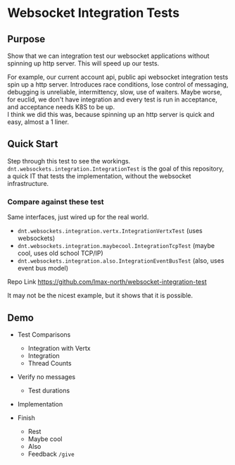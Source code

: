 # Websocket Integration Tests

## Purpose

Show that we can integration test our websocket applications without spinning up http server.
This will speed up our tests.

For example, our current account api, public api websocket integration tests spin up a http server.
Introduces race conditions, lose control of messaging, debugging is unreliable, 
  intermittency, slow, use of waiters.
Maybe worse, for euclid, we don't have integration and every test is run in acceptance, 
and acceptance needs K8S to be up.  
I think we did this was, because spinning up an http server is quick and easy, almost a 1 liner.

##  Quick Start

Step through this test to see the workings.
`dnt.websockets.integration.IntegrationTest` is the goal of this repository, a quick IT that tests 
the implementation, without the websocket infrastructure.

### Compare against these test
Same interfaces, just wired up for the real world.
- `dnt.websockets.integration.vertx.IntegrationVertxTest` (uses websockets)
- `dnt.websockets.integration.maybecool.IntegrationTcpTest` (maybe cool, uses old school TCP/IP)
- `dnt.websockets.integration.also.IntegrationEventBusTest` (also, uses event bus model)

Repo Link
https://github.com/lmax-north/websocket-integration-test

It may not be the nicest example, but it shows that it is possible.

## Demo

- Test Comparisons
    - Integration with Vertx
    - Integration
    - Thread Counts

- Verify no messages
    - Test durations

    
- Implementation



- Finish
  - Rest
  - Maybe cool
  - Also
  - Feedback `/give`


